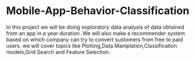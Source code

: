 # Mobile-App-Behavior-Classification
In this project we will be doing exploratory data analysis of data obtained from an app in a year duration. We will also make a recommender system based on which company can try to convert sustomers from free to paid users. we will cover topics like Plotting,Data Maniplation,Classification models,Grid Search and Feature Selection. 
